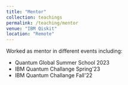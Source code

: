 ```yaml
---
title: "Mentor"
collection: teachings
permalink: /teaching/mentor
venue: "IBM Qiskit"
location: "Remote"
---
```

Worked as mentor in different events including:
* Quantum Global Summer School 2023
* IBM Quantum Challange Spring'23
* IBM Quantum Challange Fall'22
